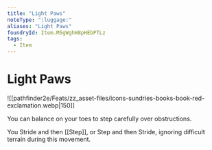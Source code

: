 ```yaml
---
title: "Light Paws"
noteType: ":luggage:"
aliases: "Light Paws"
foundryId: Item.M5gWghW8pHEbPTLz
tags:
  - Item
---
```


# Light Paws
![[pathfinder2e/Feats/zz_asset-files/icons-sundries-books-book-red-exclamation.webp|150]]

You can balance on your toes to step carefully over obstructions.

You Stride and then [[Step]], or Step and then Stride, ignoring difficult terrain during this movement.
